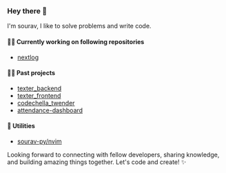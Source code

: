### Hey there 👋

I'm sourav, I like to solve problems and write code.

#### 👨‍💻 Currently working on following repositories
- [nextlog](https://github.com/sourav-py/nextlog) 

#### 👨‍💻 Past projects
- [texter_backend](https://github.com/sourav-py/texter_backend) 
- [texter_frontend](https://github.com/sourav-py/texter_frontend) 
- [codechella_twender](https://github.com/vishaldhull09/codechella_twender) 
- [attendance-dashboard](https://github.com/sourav-py/attendance-dashboard)

#### 🧰 Utilities
- [sourav-py/nvim](https://github.com/sourav-py/nvim) 

Looking forward to connecting with fellow developers, sharing knowledge, and building amazing things together. Let's code and create! ✨






